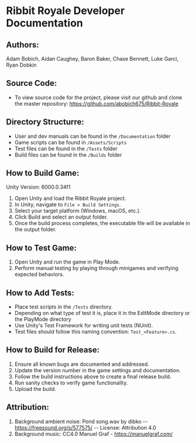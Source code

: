 # Ribbit Royale Developer Documentation
## Authors:
Adam Bobich, Aidan Caughey, Baron Baker, Chase Bennett, Luke Garci, Ryan Dobkin
## Source Code:
- To view source code for the project, please visit our github and clone the master repository: https://github.com/abobich675/Ribbit-Royale
## Directory Structurre:
- User and dev manuals can be found in the `/Documentation` folder
- Game scripts can be found in `/Assets/Scripts`
- Test files can be found in the `/Tests` folder
- Build files can be found in the `/Builds` folder
## How to Build Game:
  Unity Version: 6000.0.34f1
  1. Open Unity and load the Ribbit Royale project.
  2. In Unity, navigate to `File > Build Settings`.
  3. Select your target platform (Windows, macOS, etc.).
  4. Click Build and select an output folder.
  5. Once the build process completes, the executable file will be available in the output folder.
## How to Test Game:
  1. Open Unity and run the game in Play Mode.
  2. Perform manual testing by playing through minigames and verifying expected behaviors.
## How to Add Tests:
  - Place test scripts in the `/Tests` directory.
  - Depending on what type of test it is, place it in the EditMode directory or the PlayMode directory
  - Use Unity's Test Framework for writing unit tests (NUnit).
  - Test files should follow this naming convention: `Test_<Feature>.cs`.
## How to Build for Release:
  1. Ensure all known bugs are documented and addressed.
  2. Update the version number in the game settings and documentation.
  3. Follow the build instructions above to create a final release build.
  4. Run sanity checks to verify game functionality.
  5. Upload the build.

## Attribution:
  1. Background ambient noise: Pond song.wav by dibko -- https://freesound.org/s/577575/ -- License: Attribution 4.0
  2. Background music: CC4.0 Manuel Graf - https://manuelgraf.com/
